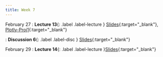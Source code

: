 ```yaml
---
title: Week 7
---
```


February 27
: **Lecture 13**{: .label .label-lecture } [Slides](https://docs.google.com/presentation/d/1SjRXhUwnfv-p-savkjW3AjKzFiZJh6NjCTi3AsJw4_o/edit?usp=sharing){:target="_blank"}, [Plotly-Proj1](https://data100.datahub.berkeley.edu/hub/user-redirect/git-pull?repo=https%3A%2F%2Fgithub.com%2FUCB-Econ-148%2Fecon148-sp24&branch=main&urlpath=lab%2Ftree%2Fecon148-sp24%2Flec%2FLec7.1%2FPlotly_Demo_Proj1.ipynb){:target="_blank"}


: **Discussion 6**{: .label .label-disc } [Slides](https://docs.google.com/presentation/d/1qqIydnYaXj0Fmv2uhUovxWlQ9fciOrIPtZ8MR7VH-VA/edit?usp=sharing){:target="_blank"}


February 29
: **Lecture 14**{: .label .label-lecture }[Slides](https://docs.google.com/presentation/d/1WMn6R3_5ZneomBv9c7DWKxRdv9xqOqdlyft77okNu8s/edit?usp=sharing){:target="_blank"}

